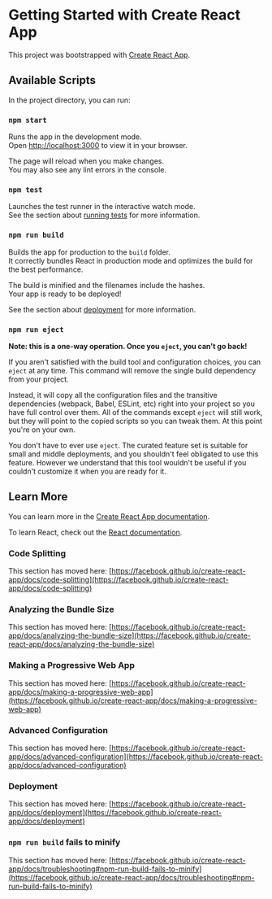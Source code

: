 # Getting Started with Create React App

This project was bootstrapped with [Create React App](https://github.com/facebook/create-react-app).

## Available Scripts

In the project directory, you can run:

### `npm start`

Runs the app in the development mode.\
Open [http://localhost:3000](http://localhost:3000) to view it in your browser.

The page will reload when you make changes.\
You may also see any lint errors in the console.

### `npm test`

Launches the test runner in the interactive watch mode.\
See the section about [running tests](https://facebook.github.io/create-react-app/docs/running-tests) for more information.

### `npm run build`

Builds the app for production to the `build` folder.\
It correctly bundles React in production mode and optimizes the build for the best performance.

The build is minified and the filenames include the hashes.\
Your app is ready to be deployed!

See the section about [deployment](https://facebook.github.io/create-react-app/docs/deployment) for more information.

### `npm run eject`

**Note: this is a one-way operation. Once you `eject`, you can't go back!**

If you aren't satisfied with the build tool and configuration choices, you can `eject` at any time. This command will remove the single build dependency from your project.

Instead, it will copy all the configuration files and the transitive dependencies (webpack, Babel, ESLint, etc) right into your project so you have full control over them. All of the commands except `eject` will still work, but they will point to the copied scripts so you can tweak them. At this point you're on your own.

You don't have to ever use `eject`. The curated feature set is suitable for small and middle deployments, and you shouldn't feel obligated to use this feature. However we understand that this tool wouldn't be useful if you couldn't customize it when you are ready for it.

## Learn More

You can learn more in the [Create React App documentation](https://facebook.github.io/create-react-app/docs/getting-started).

To learn React, check out the [React documentation](https://reactjs.org/).

### Code Splitting

This section has moved here: [https://facebook.github.io/create-react-app/docs/code-splitting](https://facebook.github.io/create-react-app/docs/code-splitting)

### Analyzing the Bundle Size

This section has moved here: [https://facebook.github.io/create-react-app/docs/analyzing-the-bundle-size](https://facebook.github.io/create-react-app/docs/analyzing-the-bundle-size)

### Making a Progressive Web App

This section has moved here: [https://facebook.github.io/create-react-app/docs/making-a-progressive-web-app](https://facebook.github.io/create-react-app/docs/making-a-progressive-web-app)

### Advanced Configuration

This section has moved here: [https://facebook.github.io/create-react-app/docs/advanced-configuration](https://facebook.github.io/create-react-app/docs/advanced-configuration)

### Deployment

This section has moved here: [https://facebook.github.io/create-react-app/docs/deployment](https://facebook.github.io/create-react-app/docs/deployment)

### `npm run build` fails to minify

This section has moved here: [https://facebook.github.io/create-react-app/docs/troubleshooting#npm-run-build-fails-to-minify](https://facebook.github.io/create-react-app/docs/troubleshooting#npm-run-build-fails-to-minify)

<!-- 

  const initialSchemaItems = [
    { label: 'First Name', value: '', visible: true },
    { label: 'Last Name', value: '', visible: false },
    { label: 'Gender', value: '', visible: false },
    { label: 'Age', value: '', visible: false },
    { label: 'Account Name', value: '', visible: false },
    { label: 'City', value: '', visible: false },
    { label: 'State', value: '', visible: false },
  ];

const [showPopup, setShowPopup] = useState(false);
  const [segmentName, setSegmentName] = useState('');
  const [selectedSchemaIndex, setSelectedSchemaIndex] = useState(0);
  const [schemaItems, setSchemaItems] = useState(initialSchemaItems);

  const handleSaveSegment = () => {
    setShowPopup(true);
    
  };

  const handleCancel = () => {
    setShowPopup(false);
    setSegmentName('');
    setSelectedSchemaIndex(0);
    setSchemaItems(initialSchemaItems);
  };

  const handleAddSchema = () => {
    setSelectedSchemaIndex(prevIndex => prevIndex + 1);
    const updatedSchemaItems = [...schemaItems];
    updatedSchemaItems[selectedSchemaIndex + 1].visible = true;
    setSchemaItems(updatedSchemaItems);
  };

  const handleInputChange = (index, value) => {
    const updatedSchemaItems = [...schemaItems];
    updatedSchemaItems[index].value = value;
    setSchemaItems(updatedSchemaItems);
  };

  const handleRemoveSchema = (index) => {
    const updatedSchemaItems = [...schemaItems];
    updatedSchemaItems[index].visible = false;
    setSchemaItems(updatedSchemaItems);
  };

  const handleResetSchema = () => {
    setSelectedSchemaIndex(0);
    setSchemaItems(initialSchemaItems);
  };

  const handleSubmit = () => {
    const data = {
      segment_name: segmentName,
      schema: schemaItems.reduce((acc, schema) => {
        if (schema.visible) {
          acc[schema.label.toLowerCase().replace(' ', '_')] = schema.value;
        }
        return acc;
      }, {}),
    };

    fetch('https://webhook.site/YOUR_UNIQUE_URL', {
      method: 'POST',
      headers: { 'Content-Type': 'application/json' },
      body: JSON.stringify(data),
    }).then(response => {
      if (response.ok) {
        alert('Segment saved successfully!');
        setShowPopup(false);
        setSegmentName('');
        setSelectedSchemaIndex(0);
        setSchemaItems(initialSchemaItems);
      }
    });
  };

//   return (
//     <div className="App">
      
//       <div className={`left-side ${showPopup ? 'blur' : ''}`}>
//         <h2>Save Segment</h2>
//         <button className="save-button" onClick={handleSaveSegment}>Save segment</button>
//       </div>
//       {showPopup && (
//         <div className="right-side">
//           <div className="popup">
//             <h2>Save Segment</h2>
//             <input
//               type="text"
//               placeholder="Segment Name"
//               value={segmentName}
//               onChange={e => setSegmentName(e.target.value)}
//             />
//             <div className="input-container">
//               {schemaItems.slice(0, selectedSchemaIndex + 1).map((schema, index) => (
//                 schema.visible &&
//                 <div key={index} className="schema-item">
//                   <label>{schema.label}:</label>
//                   <input
//                     type="text"
//                     value={schema.value}
//                     onChange={e => handleInputChange(index, e.target.value)}
//                   />
//                   <button className="remove-button" onClick={() => handleRemoveSchema(index)}>-</button>
//                 </div>
//               ))}
//             </div>
//             <div className="button-container">
//               <button className="add-schema-button" onClick={handleAddSchema}>+ Add Schema</button>
//               <span className="add-new-schema-link" onClick={handleResetSchema}>+ Add New Schema</span>
//             </div>
//             <div className="footer-buttons">
//               <button className="cancel-button" onClick={handleCancel}>Cancel</button>
//               <button className="submit-button" onClick={handleSubmit}>Save the segment</button>
//             </div>
//           </div>
//         </div>
//       )}
//     </div>
//   );
// } 